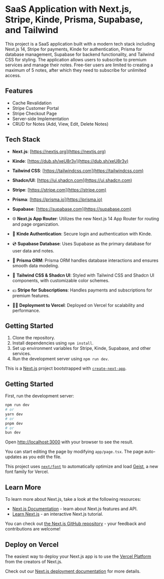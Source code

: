 # SaaS Application with Next.js, Stripe, Kinde, Prisma, Supabase, and Tailwind
This project is a SaaS application built with a modern tech stack including Next.js 14, Stripe for payments, Kinde for authentication, Prisma for database management, Supabase for backend functionality, and Tailwind CSS for styling. The application allows users to subscribe to premium services and manage their notes. Free-tier users are limited to creating a maximum of 5 notes, after which they need to subscribe for unlimited access.

## Features

- Cache Revalidation
- Stripe Customer Portal
- Stripe Checkout Page
- Server-side Implementation
- CRUD for Notes (Add, View, Edit, Delete Notes)

## Tech Stack

- **Next.js**: [https://nextjs.org](https://nextjs.org)
- **Kinde**: [https://dub.sh/xeU8r3v](https://dub.sh/xeU8r3v)
- **Tailwind CSS**: [https://tailwindcss.com](https://tailwindcss.com)
- **Shadcn/UI**: [https://ui.shadcn.com](https://ui.shadcn.com)
- **Stripe**: [https://stripe.com](https://stripe.com)
- **Prisma**: [https://prisma.io](https://prisma.io)
- **Supabase**: [https://supabase.com](https://supabase.com)


- 🌐 **Next.js App Router**: Utilizes the new Next.js 14 App Router for routing and page organization.
- 🔐 **Kinde Authentication**: Secure login and authentication with Kinde.
- 💿 **Supabase Database**: Uses Supabase as the primary database for user data and notes.
- 💨 **Prisma ORM**: Prisma ORM handles database interactions and ensures smooth data modeling.
- 🎨 **Tailwind CSS & Shadcn UI**: Styled with Tailwind CSS and Shadcn UI components, with customizable color schemes.
- 💵 **Stripe for Subscriptions**: Handles payments and subscriptions for premium features.
- 😶‍🌫️ **Deployment to Vercel**: Deployed on Vercel for scalability and performance.

## Getting Started

1. Clone the repository.
2. Install dependencies using `npm install`.
3. Set up environment variables for Stripe, Kinde, Supabase, and other services.
4. Run the development server using `npm run dev`.


This is a [Next.js](https://nextjs.org) project bootstrapped with [`create-next-app`](https://nextjs.org/docs/app/api-reference/cli/create-next-app).

## Getting Started

First, run the development server:

```bash
npm run dev
# or
yarn dev
# or
pnpm dev
# or
bun dev
```

Open [http://localhost:3000](http://localhost:3000) with your browser to see the result.

You can start editing the page by modifying `app/page.tsx`. The page auto-updates as you edit the file.

This project uses [`next/font`](https://nextjs.org/docs/app/building-your-application/optimizing/fonts) to automatically optimize and load [Geist](https://vercel.com/font), a new font family for Vercel.

## Learn More

To learn more about Next.js, take a look at the following resources:

- [Next.js Documentation](https://nextjs.org/docs) - learn about Next.js features and API.
- [Learn Next.js](https://nextjs.org/learn) - an interactive Next.js tutorial.

You can check out [the Next.js GitHub repository](https://github.com/vercel/next.js) - your feedback and contributions are welcome!

## Deploy on Vercel

The easiest way to deploy your Next.js app is to use the [Vercel Platform](https://vercel.com/new?utm_medium=default-template&filter=next.js&utm_source=create-next-app&utm_campaign=create-next-app-readme) from the creators of Next.js.

Check out our [Next.js deployment documentation](https://nextjs.org/docs/app/building-your-application/deploying) for more details.
